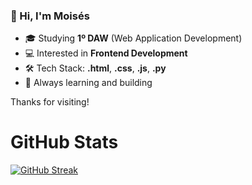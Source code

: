 ### 👋 Hi, I'm Moisés

- 🎓 Studying **1º DAW** (Web Application Development)
- 💻 Interested in **Frontend Development**
- 🛠️ Tech Stack: **.html**, **.css**, **.js**, **.py**
- 🌱 Always learning and building

Thanks for visiting!

# GitHub Stats

[![GitHub Streak](https://github-readme-streak-stats.herokuapp.com?user=MoiiLN&theme=dark&hide_border=true)](https://git.io/streak-stats)
